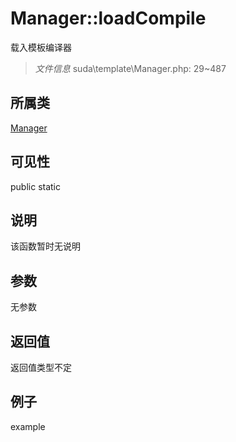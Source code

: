 # Manager::loadCompile

载入模板编译器

> *文件信息* suda\template\Manager.php: 29~487

## 所属类 

[Manager](../Manager.md)

## 可见性

 public static

## 说明

该函数暂时无说明


## 参数


无参数


## 返回值

返回值类型不定


## 例子

example
